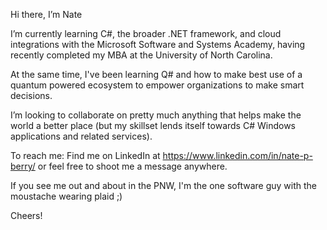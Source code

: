 Hi there, I’m Nate

I’m currently learning C#, the broader .NET framework, and cloud integrations with the Microsoft Software and Systems Academy, 
having recently completed my MBA at the University of North Carolina. 

At the same time, I've been learning Q# and how to make best use of a quantum powered ecosystem to empower organizations to make smart decisions. 

I’m looking to collaborate on pretty much anything that helps make the world a better place 
  (but my skillset lends itself towards C# Windows applications and related services).

To reach me: Find me on LinkedIn at https://www.linkedin.com/in/nate-p-berry/ or feel free to shoot me a message anywhere. 
  
If you see me out and about in the PNW, I'm the one software guy with the moustache wearing plaid ;) 

Cheers!
